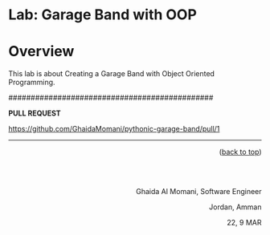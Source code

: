 
# Lab: Garage Band with OOP
# Overview
This lab is about Creating a Garage Band with Object Oriented Programming.

##############################################

**PULL REQUEST**

https://github.com/GhaidaMomani/pythonic-garage-band/pull/1


<hr/>
    <p align="right">(<a href="#top">back to top</a>)</p>
  <br/><br/>
<p align="right">Ghaida Al Momani, Software Engineer</p>
<p align="right">Jordan, Amman</p>
  <p align="right">22, 9 MAR </p>



